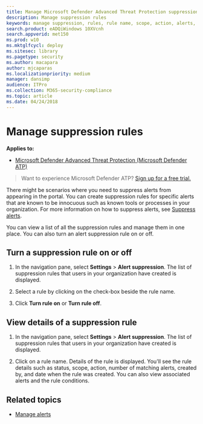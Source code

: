 ```yaml
---
title: Manage Microsoft Defender Advanced Threat Protection suppression rules
description: Manage suppression rules 
keywords: manage suppression, rules, rule name, scope, action, alerts, turn on, turn off
search.product: eADQiWindows 10XVcnh
search.appverid: met150
ms.prod: w10
ms.mktglfcycl: deploy
ms.sitesec: library
ms.pagetype: security
ms.author: macapara
author: mjcaparas
ms.localizationpriority: medium
manager: dansimp
audience: ITPro
ms.collection: M365-security-compliance 
ms.topic: article
ms.date: 04/24/2018
---
```


# Manage suppression rules

**Applies to:**

- [Microsoft Defender Advanced Threat Protection (Microsoft Defender ATP)](https://go.microsoft.com/fwlink/p/?linkid=2069559)

>Want to experience Microsoft Defender ATP? [Sign up for a free trial.](https://www.microsoft.com/en-us/WindowsForBusiness/windows-atp?ocid=docs-wdatp-suppressionrules-abovefoldlink)

There might be scenarios where you need to suppress alerts from appearing in the portal. You can create suppression rules for specific alerts that are known to be innocuous such as known tools or processes in your organization. For more information on how to suppress alerts, see [Suppress alerts](manage-alerts-windows-defender-advanced-threat-protection.md).

You can view a list of all the suppression rules and manage them in one place. You can also turn an alert suppression rule on or off.

## Turn a suppression rule on or off

1. In the navigation pane, select **Settings** > **Alert suppression**. The list of suppression rules that users in your organization have created is displayed.

2. Select a rule by clicking on the check-box beside the rule name.

3. Click **Turn rule on** or **Turn rule off**.

## View details of a suppression rule

1. In the navigation pane, select **Settings** > **Alert suppression**. The list of suppression rules that users in your organization have created is displayed.

2. Click on a rule name. Details of the rule is displayed. You'll see the rule details such as  status, scope, action, number of matching alerts, created by, and date when the rule was created. You can also view associated alerts and the rule conditions.

## Related topics

- [Manage alerts](manage-alerts-windows-defender-advanced-threat-protection.md)
